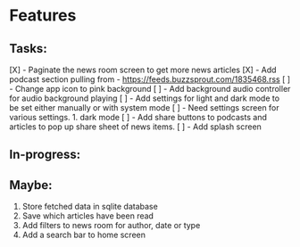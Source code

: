 # Features

## Tasks:
[X] - Paginate the news room screen to get more news articles
[X] - Add podcast section pulling from - https://feeds.buzzsprout.com/1835468.rss
[ ] - Change app icon to pink background
[ ] - Add background audio controller for audio background playing
[ ] - Add settings for light and dark mode to be set either manually or with system mode
[ ] - Need settings screen for various settings. 1. dark mode
[ ] - Add share buttons to podcasts and articles to pop up share sheet of news items.
[ ] - Add splash screen

## In-progress:


## Maybe:
1. Store fetched data in sqlite database
2. Save which articles have been read
3. Add filters to news room for author, date or type
4. Add a search bar to home screen